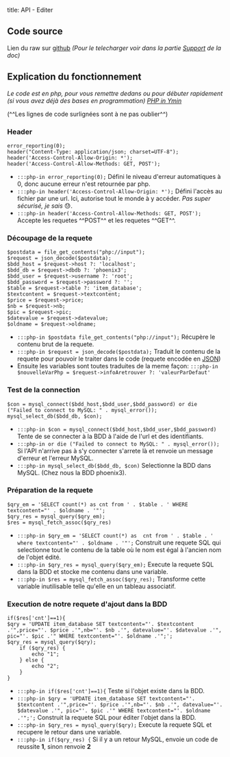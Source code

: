 title: API - Editer

## Code source
Lien du raw sur [github](https://raw.githubusercontent.com/Blackksoulls/phoenix3/api/editentry.php) *(Pour le telecharger voir dans la partie [Support](../help.md) de la doc)*

## Explication du fonctionnement
*Le code est en php, pour vous remettre dedans ou pour débuter rapidement (si vous avez déjà des bases en programmation) [PHP in Ymin](https://learnxinyminutes.com/docs/php/)*

(^^Les lignes de code surlignées sont à ne pas oublier^^)

### Header
```php-in hl_lines="1 3 4"
error_reporting(0);
header("Content-Type: application/json; charset=UTF-8");
header('Access-Control-Allow-Origin: *');
header('Access-Control-Allow-Methods: GET, POST');
```

* `:::php-in error_reporting(0);` Défini le niveau d'erreur automatiques à 0, donc aucune erreur n'est retournée par php.
* `:::php-in header('Access-Control-Allow-Origin: *');`  Défini l'accès au fichier par une url. Ici, autorise tout le monde à y accéder. *Pas super sécurisé, je sais* :sweat:.
* `:::php-in header('Access-Control-Allow-Methods: GET, POST');` Accepte les requetes ^^POST^^ et les requetes ^^GET^^.

### Découpage de la requete
```php-in hl_lines="1 2"
$postdata = file_get_contents("php://input");
$request = json_decode($postdata);
$bdd_host = $request->host ?: 'localhost';
$bdd_db = $request->dbdb ?: 'phoenix3';
$bdd_user = $request->username ?: 'root';
$bdd_password = $request->password ?: '';
$table = $request->table ?: 'item_database';
$textcontent = $request->textcontent;
$price = $request->price;
$nb = $request->nb;
$pic = $request->pic;
$datevalue = $request->datevalue;
$oldname = $request->oldname;
```

* `:::php-in $postdata file_get_contents("php://input");` Récupère le contenu brut de la requete.
* `:::php-in $request = json_decode($postdata);` Traduit le contenu de la requete pour pouvoir le traiter dans le code (requete encodée en [JSON](https://learnxinyminutes.com/docs/json/))
* Ensuite les variables sont toutes traduites de la meme façon: `:::php-in $nouvelleVarPhp = $request->infoAretrouver ?: 'valeurParDefaut'`

### Test de la connection
```php-in
$con = mysql_connect($bdd_host,$bdd_user,$bdd_password) or die ("Failed to connect to MySQL: " . mysql_error());
mysql_select_db($bdd_db, $con);
```

* `:::php-in $con = mysql_connect($bdd_host,$bdd_user,$bdd_password)` Tente de se connecter à la BDD à l'aide de l'url et des identifiants.
* `:::php-in or die ("Failed to connect to MySQL: " . mysql_error());` Si l'API n'arrive pas à s'y connecter s'arrete là et renvoie un message d'erreur et l'erreur MySQL.
* `:::php-in mysql_select_db($bdd_db, $con)` Selectionne la BDD dans MySQL. (Chez nous la BDD phoenix3).

### Préparation de la requete
```php-in
$qry_em = 'SELECT count(*) as cnt from ' . $table . ' WHERE textcontent="' . $oldname . '"';
$qry_res = mysql_query($qry_em);
$res = mysql_fetch_assoc($qry_res)
```

* `:::php-in $qry_em = 'SELECT count(*) as  cnt from ' . $table . ' where textcontent="' . $oldname . '"';` Construit une requete SQL qui selectionne tout le contenu de la table où le nom est égal à l'ancien nom de l'objet édité.
* `:::php-in $qry_res = mysql_query($qry_em);` Execute la requete SQL dans la BDD et stocke me contenu dans une variable.
* `:::php-in $res = mysql_fetch_assoc($qry_res);` Transforme cette variable inutilisable telle qu'elle en un tableau associatif.

### Execution de notre requete d'ajout dans la BDD
```php-in
if($res['cnt']==1){
$qry = 'UPDATE item_database SET textcontent="'. $textcontent .'",price="'. $price .'",nb="'. $nb .'", datevalue="'. $datevalue .'", pic="'. $pic .'" WHERE textcontent="'. $oldname .'";';
$qry_res = mysql_query($qry);
    if ($qry_res) {
        echo "1";
    } else {
        echo "2";
    }
}
```

* `:::php-in if($res['cnt']==1){` Teste si l'objet existe dans la BDD.
* `:::php-in $qry = 'UPDATE item_database SET textcontent="'. $textcontent .'",price="'. $price .'",nb="'. $nb .'", datevalue="'. $datevalue .'", pic="'. $pic .'" WHERE textcontent="'. $oldname .'";';` Construit la requete SQL pour éditer l'objet dans la BDD.
* `:::php-in $qry_res = mysql_query($qry);` Execute la requete SQL et recupere le retour dans une variable.
* `:::php-in if($qry_res) {` Si il y a un retour MySQL, envoie un code de reussite **1**, sinon renvoie **2**
